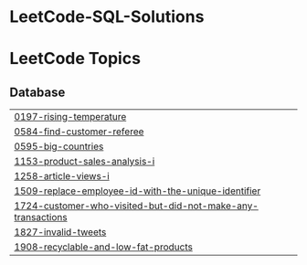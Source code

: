 # LeetCode-SQL-Solutions
<!---LeetCode Topics Start-->
# LeetCode Topics
## Database
|  |
| ------- |
| [0197-rising-temperature](https://github.com/Jhanvip20/LeetCode-SQL-Solutions/tree/master/0197-rising-temperature) |
| [0584-find-customer-referee](https://github.com/Jhanvip20/LeetCode-SQL-Solutions/tree/master/0584-find-customer-referee) |
| [0595-big-countries](https://github.com/Jhanvip20/LeetCode-SQL-Solutions/tree/master/0595-big-countries) |
| [1153-product-sales-analysis-i](https://github.com/Jhanvip20/LeetCode-SQL-Solutions/tree/master/1153-product-sales-analysis-i) |
| [1258-article-views-i](https://github.com/Jhanvip20/LeetCode-SQL-Solutions/tree/master/1258-article-views-i) |
| [1509-replace-employee-id-with-the-unique-identifier](https://github.com/Jhanvip20/LeetCode-SQL-Solutions/tree/master/1509-replace-employee-id-with-the-unique-identifier) |
| [1724-customer-who-visited-but-did-not-make-any-transactions](https://github.com/Jhanvip20/LeetCode-SQL-Solutions/tree/master/1724-customer-who-visited-but-did-not-make-any-transactions) |
| [1827-invalid-tweets](https://github.com/Jhanvip20/LeetCode-SQL-Solutions/tree/master/1827-invalid-tweets) |
| [1908-recyclable-and-low-fat-products](https://github.com/Jhanvip20/LeetCode-SQL-Solutions/tree/master/1908-recyclable-and-low-fat-products) |
<!---LeetCode Topics End-->